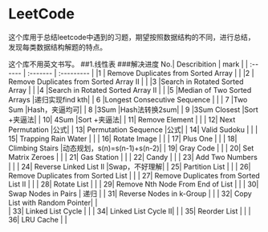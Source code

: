 # LeetCode
这个库用于总结leetcode中遇到的习题，期望按照数据结构的不同，进行总结，发现每类数据结构解题的特点。

这个库不用英文书写。
##1.线性表
###解决进度
No.|	Describition	| mark |
|  :------ |  :-------    |   :---------   |
|1 | Remove Duplicates from Sorted Array	|  |
|2 |	Remove Duplicates from Sorted Array II	 |  |
|3	|Search in Rotated Sorted Array	|  |
|4	|Search in Rotated Sorted Array II	|  |
|5	|Median of Two Sorted Arrays	|递归实现find kth|
| 6	|Longest Consecutive Sequence	|  |
| 7	|Two Sum	|Hash，夹逼均可|
| 8	|3Sum	|Hash法转换2sum|
| 9	|3Sum Closest	|Sort +夹逼法|
| 10|	4Sum	|Sort +夹逼法|
| 11|	Remove Element	| |
| 12|	Next Permutation	|公式|
| 13|	Permutation Sequence	|公式|
| 14|	Valid Sudoku	| |
| 15|	Trapping Rain Water | |	
| 16|	Rotate Image	| |
| 17|	Plus One	| |
| 18|	Climbing Stairs	|动态规划，s(n)=s(n-1)+s(n-2)|
| 19|	Gray Code	| |
| 20|	Set Matrix Zeroes	| |
| 21|	Gas Station	| |
| 22|	Candy	| |
| 23|	Add Two Numbers	| |
| 24|	Reverse Linked List II	|Swap，不好理解|
| 25|	Partition List	| |
| 26|	Remove Duplicates from Sorted List	| |
| 27|	Remove Duplicates from Sorted List II	| |
| 28|	Rotate List	| |
| 29|	Remove Nth Node From End of List	| |
| 30|	Swap Nodes in Pairs	| 递归 |
| 31|	Reverse Nodes in k-Group	| |
| 32|	Copy List with Random Pointer| |	
| 33|	Linked List Cycle	| |
| 34|	Linked List Cycle II| |	
| 35|	Reorder List	| |
| 36|	LRU Cache	| |


